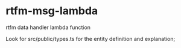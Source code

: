 # rtfm-msg-lambda
rtfm data handler lambda function

Look for src/public/types.ts for the entity definition and explanation;
